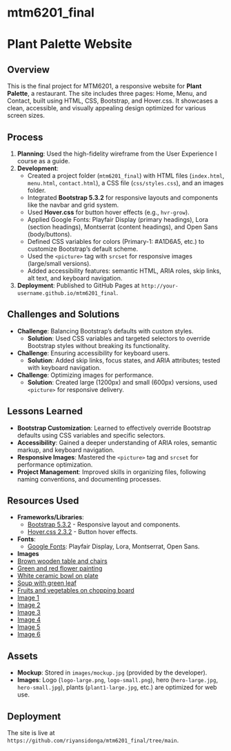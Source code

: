 # mtm6201_final
# Plant Palette Website

## Overview
This is the final project for MTM6201, a responsive website for **Plant Palette**, a restaurant. The site includes three pages: Home, Menu, and Contact, built using HTML, CSS, Bootstrap, and Hover.css. It showcases a clean, accessible, and visually appealing design optimized for various screen sizes.

## Process
1. **Planning**: Used the high-fidelity wireframe from the User Experience I course as a guide.
2. **Development**:
   - Created a project folder (`mtm6201_final`) with HTML files (`index.html`, `menu.html`, `contact.html`), a CSS file (`css/styles.css`), and an images folder.
   - Integrated **Bootstrap 5.3.2** for responsive layouts and components like the navbar and grid system.
   - Used **Hover.css** for button hover effects (e.g., `hvr-grow`).
   - Applied Google Fonts: Playfair Display (primary headings), Lora (section headings), Montserrat (content headings), and Open Sans (body/buttons).
   - Defined CSS variables for colors (Primary-1: #A1D6A5, etc.) to customize Bootstrap’s default scheme.
   - Used the `<picture>` tag with `srcset` for responsive images (large/small versions).
   - Added accessibility features: semantic HTML, ARIA roles, skip links, alt text, and keyboard navigation.
3. **Deployment**: Published to GitHub Pages at `http://your-username.github.io/mtm6201_final`.

## Challenges and Solutions
- **Challenge**: Balancing Bootstrap’s defaults with custom styles.
  - **Solution**: Used CSS variables and targeted selectors to override Bootstrap styles without breaking its functionality.
- **Challenge**: Ensuring accessibility for keyboard users.
  - **Solution**: Added skip links, focus states, and ARIA attributes; tested with keyboard navigation.
- **Challenge**: Optimizing images for performance.
  - **Solution**: Created large (1200px) and small (600px) versions, used `<picture>` for responsive delivery.

## Lessons Learned
- **Bootstrap Customization**: Learned to effectively override Bootstrap defaults using CSS variables and specific selectors.
- **Accessibility**: Gained a deeper understanding of ARIA roles, semantic markup, and keyboard navigation.
- **Responsive Images**: Mastered the `<picture>` tag and `srcset` for performance optimization.
- **Project Management**: Improved skills in organizing files, following naming conventions, and documenting processes.

## Resources Used
- **Frameworks/Libraries**:
  - [Bootstrap 5.3.2](https://getbootstrap.com/) - Responsive layout and components.
  - [Hover.css 2.3.2](https://ianlunn.github.io/Hover/) - Button hover effects.
- **Fonts**:
  - [Google Fonts](https://fonts.google.com/): Playfair Display, Lora, Montserrat, Open Sans.
- **Images**
- [Brown wooden table and chairs](https://unsplash.com/photos/brown-wooden-table-and-chairs-WItC-f-K2Ho)
- [Green and red flower painting](https://unsplash.com/photos/green-and-red-flower-painting-sefKM7XR56I)
- [White ceramic bowl on plate](https://unsplash.com/photos/white-ceramic-bowl-on-white-ceramic-plate-ou_7_3e-AqU)
- [Soup with green leaf](https://unsplash.com/photos/soup-with-green-leaf-on-white-ceramic-bowl-18YZ7zuQG4Q)
- [Fruits and vegetables on chopping board](https://unsplash.com/photos/assorted-fruits-and-vegetable-on-brown-wooden-chopping-board-2IxTgsgFi-s)
- [Image 1](https://ca.pinterest.com/pin/4222193394768390/)
- [Image 2](https://ca.pinterest.com/pin/144959681750077450/)
- [Image 3](https://tr.pinterest.com/pin/780530179153451659/)
- [Image 4](https://tr.pinterest.com/pin/11399805458184880/)
- [Image 5](https://tr.pinterest.com/pin/377950593743728843/)
- [Image 6](https://in.pinterest.com/pin/648729521295183221/)

## Assets
- **Mockup**: Stored in `images/mockup.jpg` (provided by the developer).
- **Images**: Logo (`logo-large.png`, `logo-small.png`), hero (`hero-large.jpg`, `hero-small.jpg`), plants (`plant1-large.jpg`, etc.) are optimized for web use.

## Deployment
The site is live at `https://github.com/riyansidonga/mtm6201_final/tree/main`.